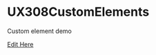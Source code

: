 # UX308CustomElements
Custom element demo

[Edit Here](https://diy-pwa.dev/~/gh/ThereseRistow/UX308CustomElements)
